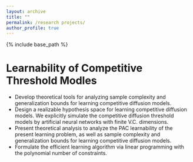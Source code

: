 ```yaml
---
layout: archive
title: ""
permalink: /research projects/
author_profile: true
---
```

{% include base_path %}


# Learnability of Competitive Threshold Modles
<!-- ![pipeline](https://user-images.githubusercontent.com/62770090/199111958-3bebb445-b7aa-4b0e-9c1e-696f519e3b41.png) -->

- Develop theoretical tools for analyzing sample complexity and generalization bounds for learning competitive diffusion models.
- Design a realizable hypothesis space for learning competitive diffusion models. We explicitly simulate the competitive diffusion threshold models by artificial neural networks with finite V.C. dimensions.
- Present theoretical analysis to analyze the PAC learnability of the present learning problem, as well as sample complexity and generalization bounds for learning competitive diffusion models.
- Formulate the efficient learning algorithm via linear programming with the polynomial number of constraints. 

